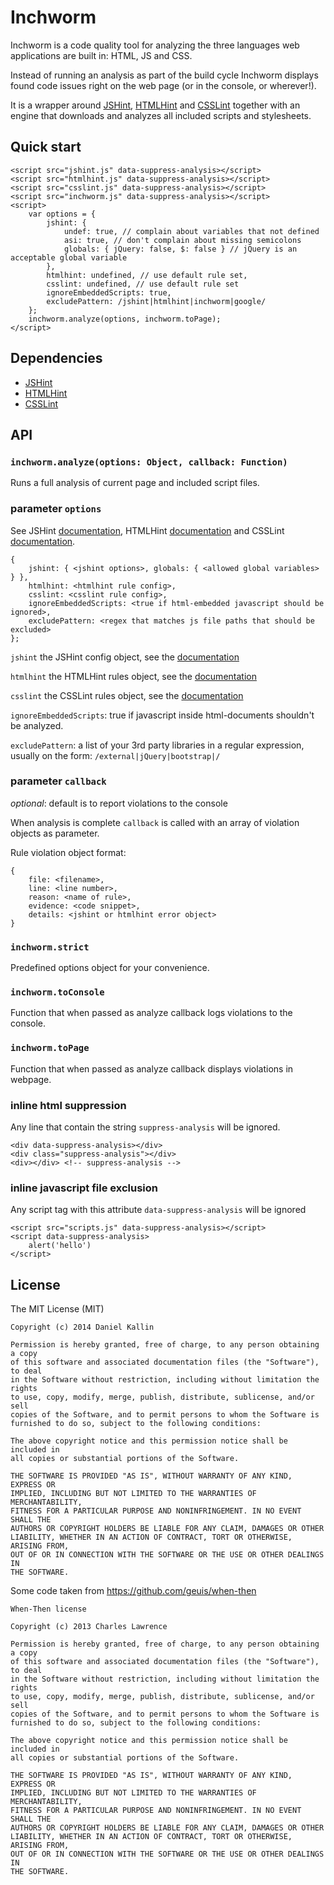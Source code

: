 Inchworm
====================

Inchworm is a code quality tool for analyzing the three languages web applications are built in: HTML, JS and CSS.

Instead of running an analysis as part of the build cycle Inchworm displays found code issues right on the web page (or in the console, or wherever!).

It is a wrapper around [JSHint](https://github.com/jshint/jshint/raw/2.x/dist/jshint.js),
[HTMLHint](https://raw.github.com/yaniswang/HTMLHint/master/lib/htmlhint.js) and [CSSLint](https://github.com/stubbornella/csslint) together with an engine that
downloads and analyzes all included scripts and stylesheets.

Quick start
------------

    <script src="jshint.js" data-suppress-analysis></script>
    <script src="htmlhint.js" data-suppress-analysis></script>
    <script src="csslint.js" data-suppress-analysis></script>
    <script src="inchworm.js" data-suppress-analysis></script>
    <script>
        var options = {
            jshint: {
                undef: true, // complain about variables that not defined
                asi: true, // don't complain about missing semicolons
                globals: { jQuery: false, $: false } // jQuery is an acceptable global variable
            },
            htmlhint: undefined, // use default rule set,
            csslint: undefined, // use default rule set
            ignoreEmbeddedScripts: true,
            excludePattern: /jshint|htmlhint|inchworm|google/
        };
        inchworm.analyze(options, inchworm.toPage);
    </script>

Dependencies
------------
*  [JSHint](https://github.com/jshint/jshint/raw/2.x/dist/jshint.js)
*  [HTMLHint](https://raw.github.com/yaniswang/HTMLHint/master/lib/htmlhint.js)
*  [CSSLint](https://raw2.github.com/stubbornella/csslint/master/release/csslint.js)

API
----

### `inchworm.analyze(options: Object, callback: Function)`

Runs a full analysis of current page and included script files.

### parameter `options`

See JSHint [documentation](http://www.jshint.com/docs/options/), HTMLHint [documentation](https://github.com/yaniswang/HTMLHint/wiki/Usage) and CSSLint [documentation](https://github.com/stubbornella/csslint/wiki/Rules).

    {
        jshint: { <jshint options>, globals: { <allowed global variables> } },
        htmlhint: <htmlhint rule config>,
        csslint: <csslint rule config>,
        ignoreEmbeddedScripts: <true if html-embedded javascript should be ignored>,
        excludePattern: <regex that matches js file paths that should be excluded>
    };

`jshint` the JSHint config object, see the [documentation](http://www.jshint.com/docs/options/)

`htmlhint` the HTMLHint rules object, see the [documentation](https://github.com/yaniswang/HTMLHint/wiki/Usage)

`csslint` the CSSLint rules object, see the [documentation](https://github.com/stubbornella/csslint/wiki/Rules)

`ignoreEmbeddedScripts`: true if javascript inside html-documents shouldn't be analyzed.

`excludePattern`: a list of your 3rd party libraries in a regular expression,
usually on the form: `/external|jQuery|bootstrap|/`

### parameter `callback`

_optional_: default is to report violations to the console

When analysis is complete `callback` is called with an array of violation objects as parameter.

Rule violation object format:

    {
        file: <filename>,
        line: <line number>,
        reason: <name of rule>,
        evidence: <code snippet>,
        details: <jshint or htmlhint error object>
    }

### `inchworm.strict`

Predefined options object for your convenience.

### `inchworm.toConsole`

Function that when passed as analyze callback logs violations to the console.

### `inchworm.toPage`

Function that when passed as analyze callback displays violations in webpage.

### inline html suppression

Any line that contain the string `suppress-analysis` will be ignored.

    <div data-suppress-analysis></div>
    <div class="suppress-analysis"></div>
    <div></div> <!-- suppress-analysis -->

### inline javascript file exclusion

Any script tag with this attribute `data-suppress-analysis` will be ignored

    <script src="scripts.js" data-suppress-analysis></script>
    <script data-suppress-analysis>
        alert('hello')
    </script>

## License

The MIT License (MIT)

    Copyright (c) 2014 Daniel Kallin

    Permission is hereby granted, free of charge, to any person obtaining a copy
    of this software and associated documentation files (the "Software"), to deal
    in the Software without restriction, including without limitation the rights
    to use, copy, modify, merge, publish, distribute, sublicense, and/or sell
    copies of the Software, and to permit persons to whom the Software is
    furnished to do so, subject to the following conditions:

    The above copyright notice and this permission notice shall be included in
    all copies or substantial portions of the Software.

    THE SOFTWARE IS PROVIDED "AS IS", WITHOUT WARRANTY OF ANY KIND, EXPRESS OR
    IMPLIED, INCLUDING BUT NOT LIMITED TO THE WARRANTIES OF MERCHANTABILITY,
    FITNESS FOR A PARTICULAR PURPOSE AND NONINFRINGEMENT. IN NO EVENT SHALL THE
    AUTHORS OR COPYRIGHT HOLDERS BE LIABLE FOR ANY CLAIM, DAMAGES OR OTHER
    LIABILITY, WHETHER IN AN ACTION OF CONTRACT, TORT OR OTHERWISE, ARISING FROM,
    OUT OF OR IN CONNECTION WITH THE SOFTWARE OR THE USE OR OTHER DEALINGS IN
    THE SOFTWARE.

Some code taken from https://github.com/geuis/when-then

    When-Then license

    Copyright (c) 2013 Charles Lawrence

    Permission is hereby granted, free of charge, to any person obtaining a copy
    of this software and associated documentation files (the "Software"), to deal
    in the Software without restriction, including without limitation the rights
    to use, copy, modify, merge, publish, distribute, sublicense, and/or sell
    copies of the Software, and to permit persons to whom the Software is
    furnished to do so, subject to the following conditions:

    The above copyright notice and this permission notice shall be included in
    all copies or substantial portions of the Software.

    THE SOFTWARE IS PROVIDED "AS IS", WITHOUT WARRANTY OF ANY KIND, EXPRESS OR
    IMPLIED, INCLUDING BUT NOT LIMITED TO THE WARRANTIES OF MERCHANTABILITY,
    FITNESS FOR A PARTICULAR PURPOSE AND NONINFRINGEMENT. IN NO EVENT SHALL THE
    AUTHORS OR COPYRIGHT HOLDERS BE LIABLE FOR ANY CLAIM, DAMAGES OR OTHER
    LIABILITY, WHETHER IN AN ACTION OF CONTRACT, TORT OR OTHERWISE, ARISING FROM,
    OUT OF OR IN CONNECTION WITH THE SOFTWARE OR THE USE OR OTHER DEALINGS IN
    THE SOFTWARE.